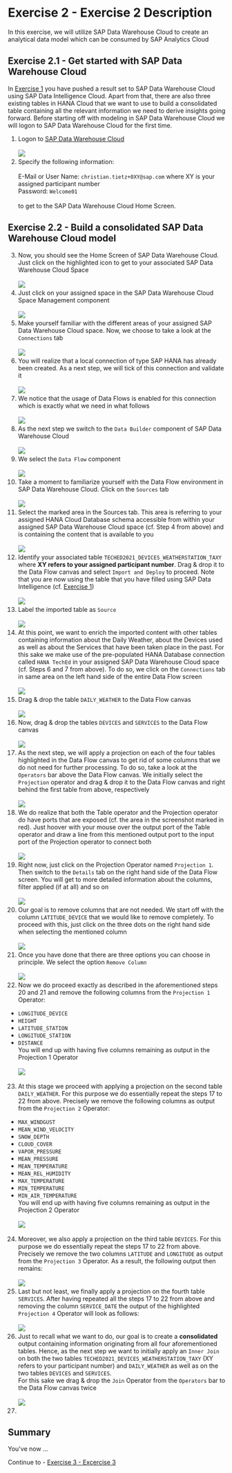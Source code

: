 
# Exercise 2 - Exercise 2 Description

In this exercise, we will utilize SAP Data Warehouse Cloud to create an analytical data model which can be consumed by SAP Analytics Cloud 

## Exercise 2.1 - Get started with SAP Data Warehouse Cloud

In [Exercise 1](../ex1/README.md) you have pushed a result set to SAP Data Warehouse Cloud using SAP Data Intelligence Cloud. Apart from that, there are also three existing tables in HANA Cloud that we want to use to build a consolidated table containing all the relevant information we need to derive insights going forward. Before starting off with modeling in SAP Data Warehouse Cloud we will logon to SAP Data Warehouse Cloud for the first time.

1. Logon to <a href="https://di-dwc-teched2021.eu10.hcs.cloud.sap/">SAP Data Warehouse Cloud </a><br> 
<br>![](./images/ex2_0.png)
2. Specify the following information:<br>
   <br> E-Mail or User Name: `christian.tietz+0XY@sap.com`  where XY is your assigned participant number
   <br> Password: `Welcome01`<br>
   <br>to get to the SAP Data Warehouse Cloud Home Screen. 

## Exercise 2.2 - Build a consolidated SAP Data Warehouse Cloud model 
   
3. Now, you should see the Home Screen of SAP Data Warehouse Cloud. Just click on the highlighted icon to get to your associated SAP Data Warehouse Cloud Space<br> 
<br>![](./images/ex2_1.png)<br>
4. Just click on your assigned space in the SAP Data Warehouse Cloud Space Management component<br> 
<br>![](./images/ex2_2.png)<br>
5. Make yourself familiar with the different areas of your assigned SAP Data Warehouse Cloud space. Now, we choose to take a look at the `Connections` tab<br> 
<br>![](./images/ex2_3.png)<br>
6. You will realize that a local connection of type SAP HANA has already been created. As a next step, we will tick of this connection and validate it<br> 
<br>![](./images/ex2_5.png)<br>
7. We notice that the usage of Data Flows is enabled for this connection which is exactly what we need in what follows<br> 
<br>![](./images/ex2_5_1.png)<br>
8. As the next step we switch to the `Data Builder` component of SAP Data Warehouse Cloud<br> 
<br>![](./images/ex2_5_2.png)<br>
9. We select the `Data Flow` component<br> 
<br>![](./images/ex2_6.png)<br>
10. Take a moment to familiarize yourself with the Data Flow environment in SAP Data Warehouse Cloud. Click on the `Sources` tab<br> 
<br>![](./images/ex2_7.png)<br>
11. Select the marked area in the Sources tab. This area is referring to your assigned HANA Cloud Database schema accessible from within your assigned SAP Data Warehouse Cloud space (cf. Step 4 from above) and is containing the content that is available to you<br> 
<br>![](./images/ex2_9.png)<br>
12. Identify your associated table `TECHED2021_DEVICES_WEATHERSTATION_TAXY` where <b> XY refers to your assigned participant number</b>. Drag & drop it to the Data Flow canvas and select `Import and Deploy` to proceed. Note that you are now using the table that you have filled using SAP Data Intelligence (cf. [Exercise 1](../ex1/README.md))<br>
<br>![](./images/ex2_10.png)<br>
13. Label the imported table as `Source` <br>
<br>![](./images/ex2_11.png)<br>
14. At this point, we want to enrich the imported content with other tables containing information about the Daily Weather, about the Devices used as well as about the Services that have been taken place in the past. For this sake we make use of the pre-populated HANA Database connection called `HANA TechEd` in your assigned SAP Data Warehouse Cloud space (cf. Steps 6 and 7 from above). To do so, we click on the `Connections` tab in same area on the left hand side of the entire Data Flow screen<br>
<br>![](./images/ex2_12.png)<br>
15. Drag & drop the table `DAILY_WEATHER` to the Data Flow canvas<br>
<br>![](./images/ex2_13.png)<br>
16. Now, drag & drop the tables `DEVICES` and `SERVICES` to the Data Flow canvas<br>
<br>![](./images/ex2_13_2.png)<br>
17. As the next step, we will apply a projection on each of the four tables highlighted in the Data Flow canvas to get rid of some columns that we do not need for further processing. To do so, take a look at the `Operators` bar above the Data Flow canvas. We initially select the `Projection` operator and drag & drop it to the Data Flow canvas and right behind the first table from above, respectively <br>
<br>![](./images/ex2_14.png)<br>
18. We do realize that both the Table operator and the Projection operator do have ports that are exposed (cf. the area in the screenshot marked in red). Just hoover with your mouse over the output port of the Table operator and draw a line from this mentioned output port to the input port of the Projection operator to connect both<br>
<br>![](./images/ex2_15.png)<br>
19. Right now, just click on the Projection Operator named `Projection 1`. Then switch to the `Details` tab on the right hand side of the Data Flow screen. You will get to more detailed information about the columns, filter applied (if at all) and so on<br>
<br>![](./images/ex2_16.png)<br>
20. Our goal is to remove columns that are not needed. We start off with the column `LATITUDE_DEVICE` that we would like to remove completely. To proceed with this, just click on the three dots on the right hand side when selecting the mentioned column <br>
<br>![](./images/ex2_17.png)<br>
21. Once you have done that there are three options you can choose in principle. We select the option `Remove Column`<br>
<br>![](./images/ex2_17_1.png)<br>
22. Now we do proceed exactly as described in the aforementioned steps 20 and 21 and remove the following columns from the `Projection 1` Operator: <br>
- `LONGITUDE_DEVICE` <br>
- `HEIGHT` <br>
- `LATITUDE_STATION` <br>
- `LONGITUDE_STATION` <br>
- `DISTANCE` <br>
You will end up with having five columns remaining as output in the Projection 1 Operator<br>
<br>![](./images/ex2_17_2.png)<br>
23. At this stage we proceed with applying a projection on the second table `DAILY_WEATHER`. For this purpose we do essentially repeat the steps 17 to 22 from above. Precisely we remove the following columns as output from the `Projection 2` Operator:<br>
- `MAX_WINDGUST` <br>
- `MEAN_WIND_VELOCITY` <br>
- `SNOW_DEPTH` <br>
- `CLOUD_COVER` <br>
- `VAPOR_PRESSURE` <br>
- `MEAN_PRESSURE` <br>
- `MEAN_TEMPERATURE` <br>
- `MEAN_REL_HUMIDITY` <br>
- `MAX_TEMPERATURE` <br>
- `MIN_TEMPERATURE` <br>
- `MIN_AIR_TEMPERATURE` <br>
You will end up with having five columns remaining as output in the Projection 2 Operator<br>
<br>![](./images/ex2_18.png)<br>
24. Moreover, we also apply a projection on the third table `DEVICES`. For this purpose we do essentially repeat the steps 17 to 22 from above. Precisely we remove the two columns `LATITUDE` and `LONGITUDE` as output from the `Projection 3` Operator. As a result, the following output then remains:<br>
<br>![](./images/ex2_19.png)<br>
25. Last but not least, we finally apply a projection on the fourth table `SERVICES`. After having repeated all the steps 17 to 22 from above and removing the column `SERVICE_DATE` the output of the highlighted `Projection 4` Operator will look as follows:<br>
<br>![](./images/ex2_20.png)<br>
26. Just to recall what we want to do, our goal is to create a <b> consolidated </b> output containing information originating from all four aforementioned tables. Hence, as the next step we want to initially apply an `Inner Join` on both the two tables `TECHED2021_DEVICES_WEATHERSTATION_TAXY` (XY refers to your participant number) and `DAILY_WEATHER` as well as on the two tables `DEVICES` and `SERVICES`. <br> For this sake we drag & drop the `Join` Operator from the `Operators` bar to the Data Flow canvas twice<br>
<br>![](./images/ex2_22.png)<br>
27. 


## Summary

You've now ...

Continue to - [Exercise 3 - Excercise 3 ](../ex3/README.md)
